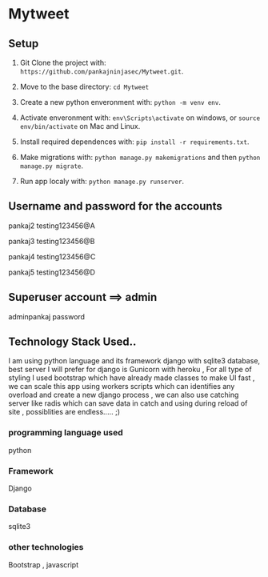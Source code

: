 # Mytweet

## Setup

1. Git Clone the project with: ```https://github.com/pankajninjasec/Mytweet.git```.

2. Move to the base directory: ```cd Mytweet```

3. Create a new python enveronment with: ```python -m venv env```.

4. Activate enveronment with: ```env\Scripts\activate``` on windows, or ```source env/bin/activate``` on Mac and Linux.

5. Install required dependences with: ```pip install -r requirements.txt```.

6. Make migrations with: ```python manage.py makemigrations``` and then ```python manage.py migrate```.

7. Run app localy with: ```python manage.py runserver```.

## Username and password for the accounts

pankaj2
testing123456@A

pankaj3
testing123456@B

pankaj4
testing123456@C

pankaj5
testing123456@D


## Superuser account ==> admin
adminpankaj
password

## Technology Stack Used..
I am using python language and its framework django with sqlite3 database, best server I will prefer for django is Gunicorn with heroku , For all type of styling I used bootstrap which have already made classes to make UI fast , we can scale this app using workers scripts which can identifies any overload and create a new django process , we can also use catching server like radis which can save data in catch and using during reload of site , possiblities are endless..... ;) 
### programming language used
python

### Framework
Django

### Database
sqlite3

### other technologies
Bootstrap , javascript 
